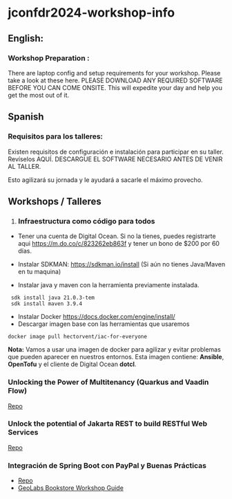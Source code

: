 # jconfdr2024-workshop-info

## English:

### Workshop Preparation :
There are laptop config and setup requirements for your workshop. Please take a look at these here. PLEASE DOWNLOAD ANY REQUIRED SOFTWARE  BEFORE YOU CAN COME ONSITE. 
This will expedite your day and help you get the most out of it.

## Spanish

### Requisitos para los talleres:

Existen requisitos de configuración e instalación para participar en su taller. Revíselos AQUÍ. 
DESCARGUE EL SOFTWARE NECESARIO ANTES DE VENIR AL TALLER. 

Esto agilizará su jornada y le ayudará a sacarle el máximo provecho.

## Workshops / Talleres

1. ### Infraestructura como código para todos
   
* Tener una cuenta de Digital Ocean. Si no la tienes, puedes registrarte aqui https://m.do.co/c/823262eb863f y tener un bono de $200 por 60 días.

* Instalar SDKMAN: https://sdkman.io/install (Si aún no tienes Java/Maven en tu maquina)

* Instalar java y maven con la herramienta previamente instalada. 

 ```
  sdk install java 21.0.3-tem 
  sdk install maven 3.9.4
 ```

* Instalar Docker https://docs.docker.com/engine/install/ 
* Descargar imagen base con las herramientas que usaremos

```
docker image pull hectorvent/iac-for-everyone
```

**Nota:**
 Vamos a usar una imagen de docker para agilizar y evitar problemas que pueden aparecer en nuestros entornos. Esta imagen contiene: **Ansible**, **OpenTofu** y el cliente de Digital Ocean **dotcl**.

### Unlocking the Power of Multitenancy (Quarkus and Vaadin Flow)
[Repo](https://github.com/JavaDominicano/quarkus-vaadin-multi-tenancy)

### Unlock the potential of Jakarta REST to build RESTful Web Services
[Repo]()

### Integración de Spring Boot con PayPal y Buenas Prácticas
* [Repo](https://github.com/geovannymcode/workshop-participant/tree/main/mod_01_configuracion_entorno)
* [GeoLabs Bookstore Workshop Guide](https://geovannymcode.github.io/geolabs-bookstore.github.io)
